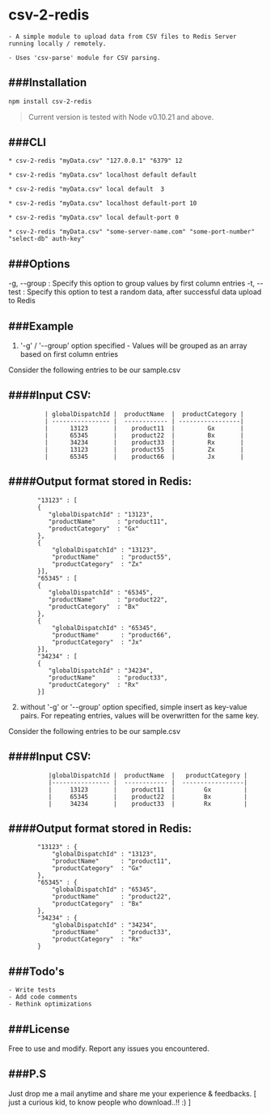 # csv-2-redis

    - A simple module to upload data from CSV files to Redis Server running locally / remotely.

    - Uses 'csv-parse' module for CSV parsing. 


###Installation
---------------
```sh
npm install csv-2-redis

```
> Current version is tested with Node v0.10.21 and above.


###CLI 
------
 ```
 * csv-2-redis "myData.csv" "127.0.0.1" "6379" 12

 * csv-2-redis "myData.csv" localhost default default
    
 * csv-2-redis "myData.csv" local default  3

 * csv-2-redis "myData.csv" localhost default-port 10
    
 * csv-2-redis "myData.csv" local default-port 0

 * csv-2-redis "myData.csv" "some-server-name.com" "some-port-number" "select-db" auth-key"
 ```
 

###Options
-----------
-g, --group    : Specify this option to group values by first column entries
-t, --test     : Specify this option to test a random data, after successful data upload to Redis

###Example
---------
 1. '-g' / '--group' option specified - Values will be grouped as an array based on first column entries  
    
 Consider the following entries to be our sample.csv
                
 ####Input CSV:
 --------------
              | globalDispatchId |  productName  |  productCategory |
              | ---------------- |  ------------ | -----------------|
              |      13123       |    product11  |         Gx       |
              |      65345       |    product22  |         Bx       |
              |      34234       |    product33  |         Rx       | 
              |      13123       |    product55  |         Zx       |
              |      65345       |    product66  |         Jx       |
            
 ####Output format stored in Redis:
 ----------------------------------
            
            "13123" : [
            {
               "globalDispatchId" : "13123",
               "productName"      : "product11",
               "productCategory"  : "Gx"           
            },
            {
                "globalDispatchId" : "13123",
                "productName"      : "product55",
                "productCategory"  : "Zx" 
            }],
            "65345" : [
            {
               "globalDispatchId" : "65345",
               "productName"      : "product22",
               "productCategory"  : "Bx"           
            },
            {
                "globalDispatchId" : "65345",
                "productName"      : "product66",
                "productCategory"  : "Jx" 
            }],
            "34234" : [
            {
               "globalDispatchId" : "34234",
               "productName"      : "product33",
               "productCategory"  : "Rx"           
            }]
            
 2. without '-g' or '--group' option specified, simple insert as key-value pairs. For repeating entries, values will be overwritten for the same key.
        
 Consider the following entries to be our sample.csv
            
 ####Input CSV:
 --------------
               |globalDispatchId |  productName  |   productCategory |
               |---------------- |  ------------ |  -----------------|
               |     13123       |    product11  |        Gx         |
               |     65345       |    product22  |        Bx         |
               |     34234       |    product33  |        Rx         |
        
 ####Output format stored in Redis:
 ----------------------------------
            "13123" : {
                "globalDispatchId" : "13123",
                "productName"      : "product11",
                "productCategory"  : "Gx"           
            },
            "65345" : {
                "globalDispatchId" : "65345",
                "productName"      : "product22",
                "productCategory"  : "Bx"           
            },
            "34234" : {
                "globalDispatchId" : "34234",
                "productName"      : "product33",
                "productCategory"  : "Rx"           
            }           

###Todo's
---------
    - Write tests
    - Add code comments
    - Rethink optimizations

###License
----------
Free to use and modify. Report any issues you encountered.


###P.S
------
Just drop me a mail anytime and share me your experience & feedbacks. [ just a curious kid, to know people who download..!! :) ]
